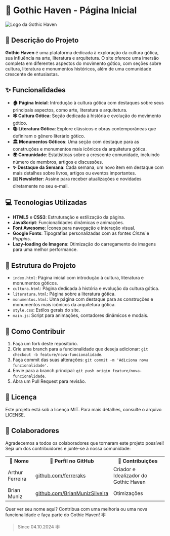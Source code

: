 # 🏰 Gothic Haven - Página Inicial

![Logo da Gothic Haven](https://i.imgur.com/e7OkWa3.png)

## 📖 Descrição do Projeto

**Gothic Haven** é uma plataforma dedicada à exploração da cultura gótica, sua influência na arte, literatura e arquitetura. O site oferece uma imersão completa em diferentes aspectos do movimento gótico, com seções sobre cultura, literatura e monumentos históricos, além de uma comunidade crescente de entusiastas.

## ✨ Funcionalidades

- **🏠 Página Inicial**: Introdução à cultura gótica com destaques sobre seus principais aspectos, como arte, literatura e arquitetura.
- **🕸️ Cultura Gótica**: Seção dedicada à história e evolução do movimento gótico.
- **📚 Literatura Gótica**: Explore clássicos e obras contemporâneas que definiram o gênero literário gótico.
- **🏛️ Monumentos Góticos**: Uma seção com destaque para as construções e monumentos mais icônicos da arquitetura gótica.
- **🌍 Comunidade**: Estatísticas sobre a crescente comunidade, incluindo número de membros, artigos e discussões. 
- **✨ Destaque da Semana**: Cada semana, um novo item em destaque com mais detalhes sobre livros, artigos ou eventos importantes.
- **✉️ Newsletter**: Assine para receber atualizações e novidades diretamente no seu e-mail.

## 💻 Tecnologias Utilizadas

- **HTML5** e **CSS3**: Estruturação e estilização da página.
- **JavaScript**: Funcionalidades dinâmicas e animações.
- **Font Awesome**: Ícones para navegação e interação visual.
- **Google Fonts**: Tipografias personalizadas com as fontes _Cinzel_ e _Poppins_.
- **Lazy-loading de Imagens**: Otimização do carregamento de imagens para uma melhor performance.

## 📂 Estrutura do Projeto

- `index.html`: Página inicial com introdução à cultura, literatura e monumentos góticos.
- `cultura.html`: Página dedicada à história e evolução da cultura gótica.
- `literatura.html`: Página sobre a literatura gótica.
- `monumentos.html`: Uma página com destaque para as construções e monumentos mais icônicos da arquitetura gótica.
- `style.css`: Estilos gerais do site.
- `main.js`: Script para animações, contadores dinâmicos e modais.

## 🚀 Como Contribuir

1. Faça um fork deste repositório.
2. Crie uma branch para a funcionalidade que deseja adicionar: `git checkout -b feature/nova-funcionalidade`.
3. Faça commit das suas alterações: `git commit -m 'Adiciona nova funcionalidade'`.
4. Envie para a branch principal: `git push origin feature/nova-funcionalidade`.
5. Abra um Pull Request para revisão.

## 📜 Licença

Este projeto está sob a licença MIT. Para mais detalhes, consulte o arquivo LICENSE.

## 👥 Colaboradores

Agradecemos a todos os colaboradores que tornaram este projeto possível! Seja um dos contribuidores e junte-se à nossa comunidade:

<table>
  <tr>
    <th>🤝 Nome</th>
    <th>🔗 Perfil no GitHub</th>
    <th>💼 Contribuições</th>
  </tr>
  <tr>
    <td>Arthur Ferreira</td>
    <td><a href="https://github.com/ferreraks">github.com/ferreraks</a></td>
    <td>Criador e Idealizador do Gothic Haven</td>
  </tr>
  <tr>
    <td>Brian Muniz</td>
    <td><a href="https://github.com/BrianMunizSilveira">github.com/BrianMunizSilveira</a></td>
    <td>Otimizações</td>
  </tr>
</table>

Quer ver seu nome aqui? Contribua com uma melhoria ou uma nova funcionalidade e faça parte do Gothic Haven! 🕸️


> Since 04.10.2024 🕸️